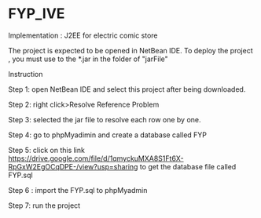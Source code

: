 # FYP_IVE
Implementation : J2EE for electric comic store

The project is expected to be opened in NetBean IDE. To deploy the project , you must use to the *.jar in the folder of "jarFile" 

Instruction

Step 1: open NetBean IDE and select this project after being downloaded.

Step 2: right click>Resolve Reference Problem

Step 3: selected the jar file to resolve each row one by one.

Step 4: go to phpMyadimin and create a database called FYP

Step 5: click on this link https://drive.google.com/file/d/1qmyckuMXA8S1Ft6X-RpGxW2EgOCqDPE-/view?usp=sharing  to get the database file called FYP.sql

Step 6 : import the FYP.sql to phpMyadmin

Step 7:  run the project

